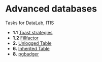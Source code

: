 # Advanced databases
 Tasks for DataLab, ITIS

+ **1.1** [Toast strategies](01.1%20Toast%20strategies)
+ **1.2** [Fillfactor](01.2%20Fillfactor)
+ **2\.** [Unlogged Table](02.%20Unlogged%20Table)
+ **6\.** [Inherited Table](06.%20Inherited%20Table)
+ **8\.** [pgbadger](08.%20pgbadger)